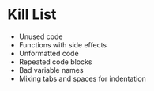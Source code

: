 Kill List
=========
* Unused code
* Functions with side effects
* Unformatted code
* Repeated code blocks
* Bad variable names
* Mixing tabs and spaces for indentation
